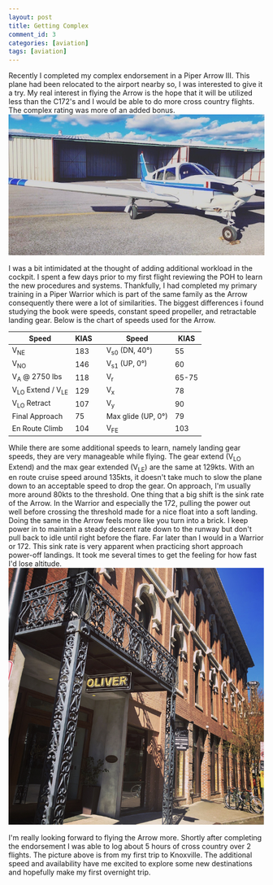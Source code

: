 ```yaml
---
layout: post
title: Getting Complex
comment_id: 3
categories: [aviation]
tags: [aviation]
---
```


Recently I completed my complex endorsement in a Piper Arrow III. This plane had been relocated to the airport nearby so, I was interested to give it a try. My real interest in flying the Arrow is the hope that it will be utilized less than the C172's and I would be able to do more cross country flights. The complex rating was more of an added bonus.
![Arrow](/images/posts/18.png)

I was a bit intimidated at the thought of adding additional workload in the cockpit. I spent a few days prior to my first flight reviewing the POH to learn the new procedures and systems. Thankfully, I had completed my primary training in a Piper Warrior which is part of the same family as the Arrow consequently there were a lot of similarities. The biggest differences i found studying the book were speeds, constant speed propeller, and retractable landing gear. Below is the chart of speeds used for the Arrow.


| Speed | KIAS | | Speed | KIAS |
|-------|------|-|-------|------|
| V<sub>NE</sub> | 183 | | V<sub>s0</sub> (DN, 40°) | 55 |
| V<sub>NO</sub> | 146 | | V<sub>s1</sub> (UP, 0°)  | 60 |
| V<sub>A</sub> @ 2750 lbs | 118 | | V<sub>r</sub> | 65-75 |
| V<sub>LO</sub> Extend / V<sub>LE</sub> | 129 | | V<sub>x</sub> | 78 |
| V<sub>LO</sub> Retract | 107 | | V<sub>y</sub> | 90 |
| Final Approach | 75 | | Max glide (UP, 0°) | 79 |
| En Route Climb | 104 | | V<sub>FE</sub> | 103 |

While there are some additional speeds to learn, namely landing gear speeds, they are very manageable while flying. The gear extend (V<sub>LO</sub> Extend) and the max gear extended (V<sub>LE</sub>) are the same at 129kts. With an en route cruise speed around 135kts, it doesn't take much to slow the plane down to an acceptable speed to drop the gear. On approach, I'm usually more around 80kts to the threshold. One thing that a big shift is the sink rate of the Arrow. In the Warrior and especially the 172, pulling the power out well before crossing the threshold made for a nice float into a soft landing. Doing the same in the Arrow feels more like you turn into a brick. I keep power in to maintain a steady descent rate down to the runway but don't pull back to idle until right before the flare. Far later than I would in a Warrior or 172. This sink rate is very apparent when practicing short approach power-off landings. It took me several times to get the feeling for how fast I'd lose altitude.
![KDKX](/images/posts/19.jpeg)

I'm really looking forward to flying the Arrow more. Shortly after completing the endorsement I was able to log about 5 hours of cross country over 2 flights. The picture above is from my first trip to Knoxville. The additional speed and availability have me excited to explore some new destinations and hopefully make my first overnight trip.